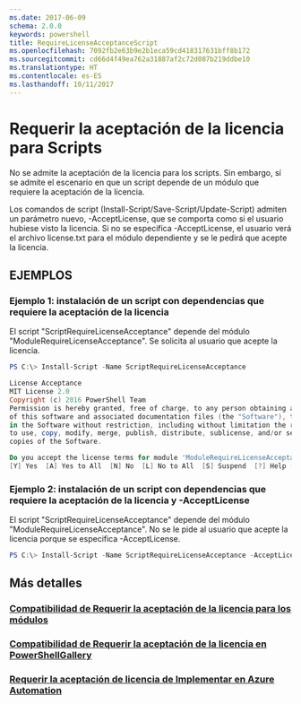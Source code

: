 ```yaml
---
ms.date: 2017-06-09
schema: 2.0.0
keywords: powershell
title: RequireLicenseAcceptanceScript
ms.openlocfilehash: 7092fb2e63b9e2b1eca59cd418317631bff8b172
ms.sourcegitcommit: cd66d4f49ea762a31887af2c72d087b219ddbe10
ms.translationtype: HT
ms.contentlocale: es-ES
ms.lasthandoff: 10/11/2017
---
```

# <a name="requiring-license-acceptance-for-scripts"></a>Requerir la aceptación de la licencia para Scripts

No se admite la aceptación de la licencia para los scripts. Sin embargo, sí se admite el escenario en que un script depende de un módulo que requiere la aceptación de la licencia.

Los comandos de script (Install-Script/Save-Script/Update-Script) admiten un parámetro nuevo, -AcceptLicense, que se comporta como si el usuario hubiese visto la licencia. Si no se especifica -AcceptLicense, el usuario verá el archivo license.txt para el módulo dependiente y se le pedirá que acepte la licencia.

## <a name="examples"></a>EJEMPLOS

### <a name="example-1-install-script-with-dependencies-requiring-license-acceptance"></a>Ejemplo 1: instalación de un script con dependencias que requiere la aceptación de la licencia
El script "ScriptRequireLicenseAcceptance" depende del módulo "ModuleRequireLicenseAcceptance". Se solicita al usuario que acepte la licencia.
```PowerShell
PS C:\> Install-Script -Name ScriptRequireLicenseAcceptance

License Acceptance
MIT License 2.0
Copyright (c) 2016 PowerShell Team
Permission is hereby granted, free of charge, to any person obtaining a copy
of this software and associated documentation files (the "Software"), to deal
in the Software without restriction, including without limitation the rights
to use, copy, modify, merge, publish, distribute, sublicense, and/or sell
copies of the Software.

Do you accept the license terms for module 'ModuleRequireLicenseAcceptance'.
[Y] Yes  [A] Yes to All  [N] No  [L] No to All  [S] Suspend  [?] Help (default is "N"): 
```

### <a name="example-2-install-script-with-dependencies-requiring-license-acceptance-and--acceptlicense"></a>Ejemplo 2: instalación de un script con dependencias que requiere la aceptación de la licencia y -AcceptLicense
El script "ScriptRequireLicenseAcceptance" depende del módulo "ModuleRequireLicenseAcceptance". No se le pide al usuario que acepte la licencia porque se especifica -AcceptLicense.
```PowerShell
PS C:\> Install-Script -Name ScriptRequireLicenseAcceptance -AcceptLicense
```

## <a name="more-details"></a>Más detalles
### <a name="require-license-acceptance-support-for-modulesmodulerequirelicenseacceptancemd"></a>[Compatibilidad de Requerir la aceptación de la licencia para los módulos](../module/RequireLicenseAcceptance.md)

### <a name="require-license-acceptance-support-on-powershellgallerypsgallerypsgalleryrequireslicenseacceptancemd"></a>[Compatibilidad de Requerir la aceptación de la licencia en PowerShellGallery](../../psgallery/psgallery_requires_license_acceptance.md)

### <a name="require-license-acceptance-on-deploy-to-azure-automationpsgallerypsgallerydeploytoazureautomationrequirelicenseacceptancemd"></a>[Requerir la aceptación de licencia de Implementar en Azure Automation](../../psgallery/psgallery_deploy_to_azure_automation_requireLicenseAcceptance.md)
